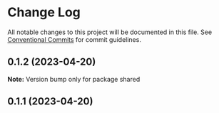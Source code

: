 # Change Log

All notable changes to this project will be documented in this file.
See [Conventional Commits](https://conventionalcommits.org) for commit guidelines.

## 0.1.2 (2023-04-20)

**Note:** Version bump only for package shared





## 0.1.1 (2023-04-20)
